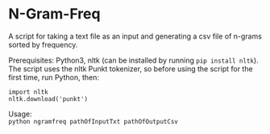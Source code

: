# N-Gram-Freq
A script for taking a text file as an input and generating a csv file of n-grams sorted by frequency.

Prerequisites: Python3, nltk (can be installed by running ```pip install nltk```).
The script uses the nltk Punkt tokenizer, so before using the script for the first time, run Python, then: 

```
import nltk
nltk.download('punkt')
```
Usage:  
```python ngramfreq pathOfInputTxt pathOfOutputCsv```
